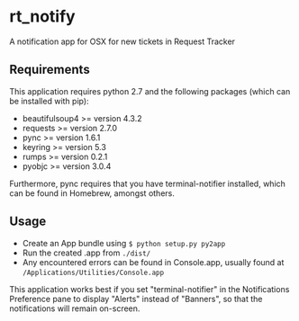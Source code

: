 # rt_notify
A notification app for OSX for new tickets in Request Tracker

## Requirements
This application requires python 2.7 and the following packages (which can be installed with pip):
        
- beautifulsoup4 >= version 4.3.2
- requests >= version 2.7.0
- pync >= version 1.6.1
- keyring >= version 5.3
- rumps >= version 0.2.1
- pyobjc >= version 3.0.4

Furthermore, pync requires that you have terminal-notifier installed, which can be found in Homebrew, amongst others.

## Usage

- Create an App bundle using `$ python setup.py py2app`
- Run the created .app from `./dist/`
- Any encountered errors can be found in Console.app, usually found at `/Applications/Utilities/Console.app`

This application works best if you set "terminal-notifier" in the Notifications Preference pane to display 
"Alerts" instead of "Banners", so that the notifications will remain on-screen.